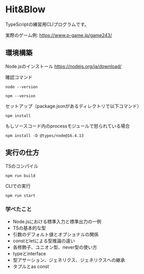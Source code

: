 # Hit&Blow
TypeScriptの練習用CLIプログラムです。

実際のゲーム例:
https://www.p-game.jp/game243/

## 環境構築
Node.jsのインストール
https://nodejs.org/ja/download/

確認コマンド
```
node --version
```
```
npm --version
```


セットアップ（package.jsonがあるディレクトリで以下コマンド）
```
npm install
```

もしソースコード内のprocessモジュールで怒られている場合
```
npm install -D @types/node@16.4.13
```




## 実行の仕方
TSのコンパイル
```
npm run build
```

CLIでの実行
```
npm run start
```

### 学べたこと
- Node.jsにおける標準入力と標準出力の一例
- TSの基本的な型
- 引数のデフォルト値とオプショナルの関係
- constとletによる型推論の違い
- 各修飾子、ユニオン型、never型の使い方
- typeとinterface
- 型アサーション、ジェネリクス、ジェネリクスへの継承
- タプルとas const

